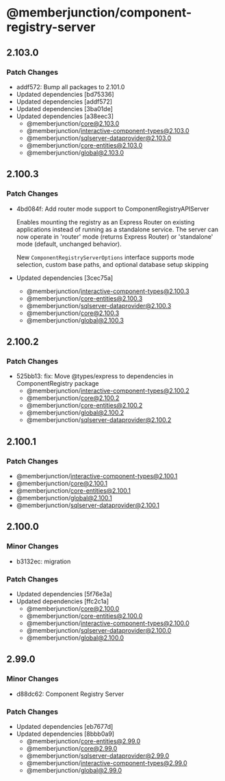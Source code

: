 # @memberjunction/component-registry-server

## 2.103.0

### Patch Changes

- addf572: Bump all packages to 2.101.0
- Updated dependencies [bd75336]
- Updated dependencies [addf572]
- Updated dependencies [3ba01de]
- Updated dependencies [a38eec3]
  - @memberjunction/core@2.103.0
  - @memberjunction/interactive-component-types@2.103.0
  - @memberjunction/sqlserver-dataprovider@2.103.0
  - @memberjunction/core-entities@2.103.0
  - @memberjunction/global@2.103.0

## 2.100.3

### Patch Changes

- 4bd084f: Add router mode support to ComponentRegistryAPIServer

  Enables mounting the registry as an Express Router on existing
  applications instead of running as a standalone service. The
  server can now operate in 'router' mode (returns Express Router)
  or 'standalone' mode (default, unchanged behavior).

  New `ComponentRegistryServerOptions` interface supports mode
  selection, custom base paths, and optional database setup
  skipping

- Updated dependencies [3cec75a]
  - @memberjunction/interactive-component-types@2.100.3
  - @memberjunction/core-entities@2.100.3
  - @memberjunction/sqlserver-dataprovider@2.100.3
  - @memberjunction/core@2.100.3
  - @memberjunction/global@2.100.3

## 2.100.2

### Patch Changes

- 525bb13: fix: Move @types/express to dependencies in ComponentRegistry package
  - @memberjunction/interactive-component-types@2.100.2
  - @memberjunction/core@2.100.2
  - @memberjunction/core-entities@2.100.2
  - @memberjunction/global@2.100.2
  - @memberjunction/sqlserver-dataprovider@2.100.2

## 2.100.1

### Patch Changes

- @memberjunction/interactive-component-types@2.100.1
- @memberjunction/core@2.100.1
- @memberjunction/core-entities@2.100.1
- @memberjunction/global@2.100.1
- @memberjunction/sqlserver-dataprovider@2.100.1

## 2.100.0

### Minor Changes

- b3132ec: migration

### Patch Changes

- Updated dependencies [5f76e3a]
- Updated dependencies [ffc2c1a]
  - @memberjunction/core@2.100.0
  - @memberjunction/core-entities@2.100.0
  - @memberjunction/interactive-component-types@2.100.0
  - @memberjunction/sqlserver-dataprovider@2.100.0
  - @memberjunction/global@2.100.0

## 2.99.0

### Minor Changes

- d88dc62: Component Registry Server

### Patch Changes

- Updated dependencies [eb7677d]
- Updated dependencies [8bbb0a9]
  - @memberjunction/core-entities@2.99.0
  - @memberjunction/core@2.99.0
  - @memberjunction/sqlserver-dataprovider@2.99.0
  - @memberjunction/interactive-component-types@2.99.0
  - @memberjunction/global@2.99.0
